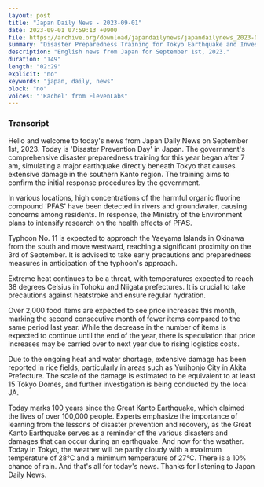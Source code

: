 ```yaml
---
layout: post
title: "Japan Daily News - 2023-09-01"
date: 2023-09-01 07:59:13 +0900
file: https://archive.org/download/japandailynews/japandailynews_2023-09-01.mp3
summary: "Disaster Preparedness Training for Tokyo Earthquake and Investigation on High Levels of PFAS Detected, & more…"
description: "English news from Japan for September 1st, 2023."
duration: "149"
length: "02:29"
explicit: "no"
keywords: "japan, daily, news"
block: "no"
voices: "'Rachel' from ElevenLabs"
---
```


### Transcript

Hello and welcome to today's news from Japan Daily News on September 1st, 2023. Today is 'Disaster Prevention Day' in Japan. The government's comprehensive disaster preparedness training for this year began after 7 am, simulating a major earthquake directly beneath Tokyo that causes extensive damage in the southern Kanto region. The training aims to confirm the initial response procedures by the government.

In various locations, high concentrations of the harmful organic fluorine compound 'PFAS' have been detected in rivers and groundwater, causing concerns among residents. In response, the Ministry of the Environment plans to intensify research on the health effects of PFAS.

Typhoon No. 11 is expected to approach the Yaeyama Islands in Okinawa from the south and move westward, reaching a significant proximity on the 3rd of September. It is advised to take early precautions and preparedness measures in anticipation of the typhoon's approach.

Extreme heat continues to be a threat, with temperatures expected to reach 38 degrees Celsius in Tohoku and Niigata prefectures. It is crucial to take precautions against heatstroke and ensure regular hydration.

Over 2,000 food items are expected to see price increases this month, marking the second consecutive month of fewer items compared to the same period last year. While the decrease in the number of items is expected to continue until the end of the year, there is speculation that price increases may be carried over to next year due to rising logistics costs.

Due to the ongoing heat and water shortage, extensive damage has been reported in rice fields, particularly in areas such as Yurihonjo City in Akita Prefecture. The scale of the damage is estimated to be equivalent to at least 15 Tokyo Domes, and further investigation is being conducted by the local JA.

Today marks 100 years since the Great Kanto Earthquake, which claimed the lives of over 100,000 people. Experts emphasize the importance of learning from the lessons of disaster prevention and recovery, as the Great Kanto Earthquake serves as a reminder of the various disasters and damages that can occur during an earthquake. And now for the weather. Today in Tokyo, the weather will be partly cloudy with a maximum temperature of 28°C and a minimum temperature of 27°C. There is a 10% chance of rain.  And that's all for today's news. Thanks for listening to Japan Daily News.
